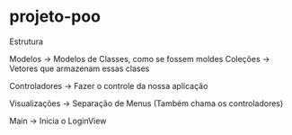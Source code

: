 ﻿# projeto-poo


Estrutura

Modelos -> Modelos de Classes, como se fossem moldes
Coleções -> Vetores que armazenam essas clases

Controladores -> Fazer o controle da nossa aplicação

Visualizações -> Separação de Menus (Também chama os controladores)

Main -> Inicia o LoginView
